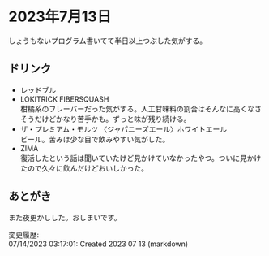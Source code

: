 # 2023年7月13日

しょうもないプログラム書いてて半日以上つぶした気がする。

## ドリンク

- レッドブル
- LOKITRICK FIBERSQUASH  
柑橘系のフレーバーだった気がする。人工甘味料の割合はそんなに高くなさそうだけどかなり苦手かも。ずっと味が残り続ける。
- ザ・プレミアム・モルツ 〈ジャパニーズエール〉ホワイトエール  
ビール。苦みは少な目で飲みやすい気がした。
- ZIMA  
復活したという話は聞いていたけど見かけていなかったやつ。ついに見かけたので久々に飲んだけどおいしかった。

## あとがき

また夜更かしした。おしまいです。

変更履歴:  
07/14/2023 03:17:01: Created 2023 07 13 (markdown)  
